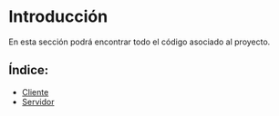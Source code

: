 # Introducción

En esta sección podrá encontrar todo el código asociado al proyecto.

## Índice:
- [Cliente](Cliente)
- [Servidor](Servidor)